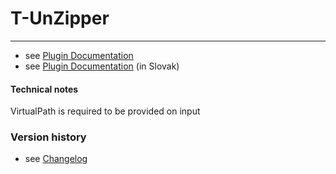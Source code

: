 # T-UnZipper #
----------

* see [Plugin Documentation](./doc/About.md)
* see [Plugin Documentation](./doc/About_sk.md) (in Slovak)

#### Technical notes

VirtualPath is required to be provided on input

### Version history

* see [Changelog](./CHANGELOG.md)

